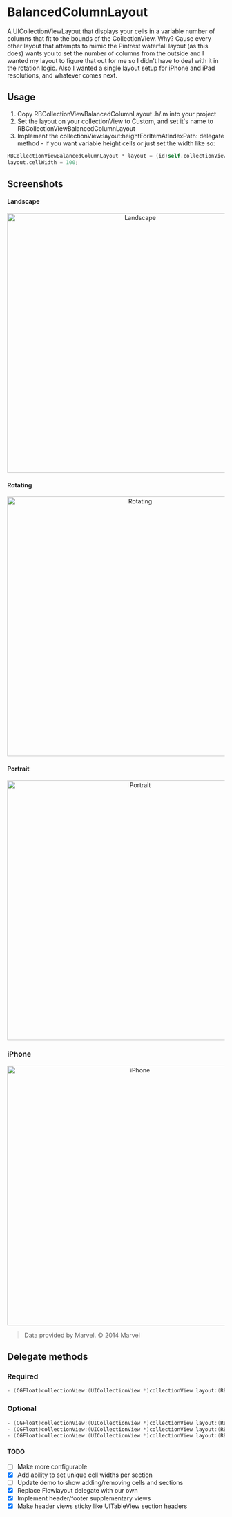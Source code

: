 # BalancedColumnLayout

A UICollectionViewLayout that displays your cells in a variable number of columns that fit to the bounds of the CollectionView.  Why? Cause every other layout that attempts to mimic the Pintrest waterfall layout (as this does) wants you to set the number of columns from the outside and I wanted my layout to figure that out for me so I didn't have to deal with it in the rotation logic.  Also I wanted a single layout setup for iPhone and iPad resolutions, and whatever comes next.

## Usage

1. Copy RBCollectionViewBalancedColumnLayout .h/.m into your project
2. Set the layout on your collectionView to Custom, and set it's name to RBCollectionViewBalancedColumnLayout
3. Implement the collectionView:layout:heightForItemAtIndexPath: delegate method - if you want variable height cells or just set the width like so:

``` objective-c
RBCollectionViewBalancedColumnLayout * layout = (id)self.collectionView.collectionViewLayout;
layout.cellWidth = 100;
```

## Screenshots

#### Landscape

<p align="center">
<img src="https://raw.github.com/eoghain/RBCollectionViewBalancedColumnLayout/master/Images/landscape.png" alt="Landscape" title="Screenshot 5" height="600">
</p>

#### Rotating

<p align="center">
<img src="https://raw.github.com/eoghain/RBCollectionViewBalancedColumnLayout/master/Images/rotation.png" alt="Rotating" title="Screenshot 2" height="600">
</p>

#### Portrait

<p align="center">
<img src="https://raw.github.com/eoghain/RBCollectionViewBalancedColumnLayout/master/Images/portrait.png" alt="Portrait" title="Screenshot 2" height="600">
</p>

### iPhone

<p align="center">
<img src="https://raw.github.com/eoghain/RBCollectionViewBalancedColumnLayout/master/Images/iPhone.png" alt="iPhone" title="Screenshot 2" height="600">
</p>


>Data provided by Marvel. © 2014 Marvel

## Delegate methods

### Required

``` objective-c
- (CGFloat)collectionView:(UICollectionView *)collectionView layout:(RBCollectionViewBalancedColumnLayout *)collectionViewLayout heightForItemAtIndexPath:(NSIndexPath *)indexPath;
```

### Optional

``` objective-c
- (CGFloat)collectionView:(UICollectionView *)collectionView layout:(RBCollectionViewBalancedColumnLayout *)collectionViewLayout heightForHeaderInSection:(NSInteger)section;
- (CGFloat)collectionView:(UICollectionView *)collectionView layout:(RBCollectionViewBalancedColumnLayout *)collectionViewLayout heightForFooterInSection:(NSInteger)section;
- (CGFloat)collectionView:(UICollectionView *)collectionView layout:(RBCollectionViewBalancedColumnLayout *)collectionViewLayout widthForCellsInSection:(NSInteger)section;
```

#### TODO

- [ ] Make more configurable
- [x] Add ability to set unique cell widths per section
- [ ] Update demo to show adding/removing cells and sections
- [x] Replace Flowlayout delegate with our own
- [x] Implement header/footer supplementary views 
- [x] Make header views sticky like UITableView section headers
